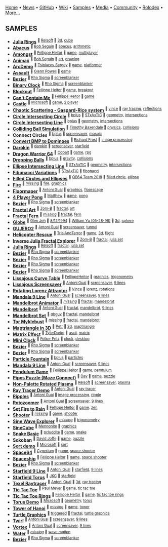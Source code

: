 [Home](https://qb64.com) • [News](news.md) • [GitHub](github.md) • [Wiki](wiki.md) • [Samples](samples.md) • [Media](media.md) • [Community](community.md) • [Rolodex](rolodex.md) • [More...](more.md)

## SAMPLES

- **[Julia Rings](samples/3D-Cube/index.md)** <sup>🐝 [Relsoft](samples/relsoft.md) 🔗 [3d](samples/3d.md), [cube](samples/cube.md)</sup>
- **[Abacus](samples/Abacus/index.md)** <sup>🐝 [Bob Seguin](samples/bob-seguin.md) 🔗 [abacus](samples/abacus.md), [arithmetic](samples/arithmetic.md)</sup>
- **[Amongst](samples/Amongst/index.md)** <sup>🐝 [Fellippe Heitor](samples/fellippe-heitor.md) 🔗 [game](samples/game.md), [multiplayer](samples/multiplayer.md)</sup>
- **[Animax](samples/Animax/index.md)** <sup>🐝 [Bob Seguin](samples/bob-seguin.md) 🔗 [art](samples/art.md), [drawing](samples/drawing.md)</sup>
- **[ArcDemo](samples/Arc-Demo/index.md)** <sup>🐝 [Tsiplacov Sergey](samples/tsiplacov-sergey.md) 🔗 [game](samples/game.md), [platformer](samples/platformer.md)</sup>
- **[Assault](samples/Assault/index.md)** <sup>🐝 [Glenn Powell](samples/glenn-powell.md) 🔗 [game](samples/game.md)</sup>
- **[Bezier](samples/Bezier/index.md)** <sup>🐝 [Rho Sigma](samples/rho-sigma.md) 🔗 [screenblanker](samples/screenblanker.md)</sup>
- **[Binary Clock](samples/Binary-Clock/index.md)** <sup>🐝 [Rho Sigma](samples/rho-sigma.md) 🔗 [screenblanker](samples/screenblanker.md)</sup>
- **[Blockout](samples/Blockout/index.md)** <sup>🐝 [Fellippe Heitor](samples/fellippe-heitor.md) 🔗 [game](samples/game.md), [breakout](samples/breakout.md)</sup>
- **[Can't Contain Me](samples/Cant-Contain-Me/index.md)** <sup>🐝 [Fellippe Heitor](samples/fellippe-heitor.md) 🔗 [game](samples/game.md)</sup>
- **[Castle](samples/Castle/index.md)** <sup>🐝 [Microsoft](samples/microsoft.md) 🔗 [game](samples/game.md), [2 player](samples/2-player.md)</sup>
- **[Chaotic Scattering - Gaspard-Rice system](samples/Chaotic-Scattering/index.md)** <sup>🐝 [vince](samples/vince.md) 🔗 [ray tracing](samples/ray-tracing.md), [reflections](samples/reflections.md)</sup>
- **[Circle Intersecting Circle](samples/Circle-Intersecting-Circle/index.md)** <sup>🐝 [bplus](samples/bplus.md) 🐝 [STxAxTIC](samples/stxaxtic.md) 🔗 [geometry](samples/geometry.md), [intersections](samples/intersections.md)</sup>
- **[Circle Intersecting Line](samples/Circle-Intersecting-Line/index.md)** <sup>🐝 [bplus](samples/bplus.md) 🔗 [geometry](samples/geometry.md), [intersections](samples/intersections.md)</sup>
- **[Colliding Ball Simulation](samples/Colliding-Ball-Simulation/index.md)** <sup>🐝 [Timothy Baxendale](samples/timothy-baxendale.md) 🔗 [physics](samples/physics.md), [collisions](samples/collisions.md)</sup>
- **[Connect Circles](samples/Connect-Circles/index.md)** <sup>🐝 [bplus](samples/bplus.md) 🔗 [screensaver](samples/screensaver.md), [mosaic](samples/mosaic.md)</sup>
- **[Convert BMP to Dominoes](samples/Convert-BMP-to-Dominoes/index.md)** <sup>🐝 [Richard Frost](samples/richard-frost.md) 🔗 [image processing](samples/image-processing.md)</sup>
- **[Darokin](samples/Darokin/index.md)** <sup>🐝 [darokin](samples/darokin.md) 🔗 [screensaver](samples/screensaver.md), [starfield](samples/starfield.md)</sup>
- **[Dragon Warrior 64](samples/Dragon-Warrior/index.md)** <sup>🐝 [Cobalt](samples/cobalt.md) 🔗 [game](samples/game.md), [rpg](samples/rpg.md)</sup>
- **[Dropping Balls](samples/Dropping-Balls/index.md)** <sup>🐝 [bplus](samples/bplus.md) 🔗 [gravity](samples/gravity.md), [collisions](samples/collisions.md)</sup>
- **[Ellipse Intersecting Line](samples/Ellipse-Intersecting-Line/index.md)** <sup>🐝 [STxAxTIC](samples/stxaxtic.md) 🔗 [geometry](samples/geometry.md), [intersections](samples/intersections.md)</sup>
- **[Fibonacci Variations](samples/Fibonacci-Variations/index.md)** <sup>🐝 [STxAxTIC](samples/stxaxtic.md) 🔗 [fibonacci](samples/fibonacci.md)</sup>
- **[Filled Circles and Ellipses](samples/Filled-Circles-and-Ellipses/index.md)** <sup>🐝 [QB64 Team 2018](samples/qb64-team-2018.md) 🔗 [filled circle](samples/filled-circle.md), [ellipse](samples/ellipse.md)</sup>
- **[Fire](samples/Fire/index.md)** <sup>🐝 [*missing*](samples/author-missing.md) 🔗 [fire](samples/fire.md), [graphics](samples/graphics.md)</sup>
- **[Floormaper](samples/Floormaper/index.md)** <sup>🐝 [Antoni Gual](samples/antoni-gual.md) 🔗 [graphics](samples/graphics.md), [floorscape](samples/floorscape.md)</sup>
- **[4 Player Pong](samples/Four-Player-Pong/index.md)** <sup>🐝 [Matthew](samples/matthew.md) 🔗 [game](samples/game.md), [pong](samples/pong.md)</sup>
- **[Bezier](samples/Fractal/index.md)** <sup>🐝 [Rho Sigma](samples/rho-sigma.md) 🔗 [screenblanker](samples/screenblanker.md)</sup>
- **[Fractal Art](samples/Fractal-Art/index.md)** <sup>🐝 [Zom-B](samples/zom-b.md) 🔗 [fractal](samples/fractal.md), [art](samples/art.md)</sup>
- **[Fractal Fern](samples/Fractal-Fern/index.md)** <sup>🐝 [*missing*](samples/author-missing.md) 🔗 [fractal](samples/fractal.md), [fern](samples/fern.md)</sup>
- **[Globe](samples/Globe/index.md)** <sup>🐝 [Glen Jeh](samples/glen-jeh.md) 🐝 [8/12/1994](samples/8/12/1994.md) 🐝 [William Yu (05-28-96)](samples/william-yu-(05-28-96).md) 🔗 [3d](samples/3d.md), [sphere](samples/sphere.md)</sup>
- **[GUJERO2](samples/Gujero2/index.md)** <sup>🐝 [Antoni Gual](samples/antoni-gual.md) 🔗 [screensaver](samples/screensaver.md), [tunnel](samples/tunnel.md)</sup>
- **[Helicopter Rescue](samples/Helicopter-Rescue/index.md)** <sup>🐝 [TrialAndTerror](samples/trialandterror.md) 🔗 [game](samples/game.md), [3d](samples/3d.md), [flight](samples/flight.md)</sup>
- **[Inverse Julia Fractal Explorer](samples/Inverse-Julia-Fractal-Explorer/index.md)** <sup>🐝 [Zom-B](samples/zom-b.md) 🔗 [fractal](samples/fractal.md), [julia set](samples/julia-set.md)</sup>
- **[Julia Rings](samples/Julia-Rings/index.md)** <sup>🐝 [Relsoft](samples/relsoft.md) 🔗 [fractal](samples/fractal.md), [julia set](samples/julia-set.md)</sup>
- **[Bezier](samples/Kaleidoscope/index.md)** <sup>🐝 [Rho Sigma](samples/rho-sigma.md) 🔗 [screenblanker](samples/screenblanker.md)</sup>
- **[Bezier](samples/Kaleidoscope-Mill/index.md)** <sup>🐝 [Rho Sigma](samples/rho-sigma.md) 🔗 [screenblanker](samples/screenblanker.md)</sup>
- **[Bezier](samples/Lightning-One/index.md)** <sup>🐝 [Rho Sigma](samples/rho-sigma.md) 🔗 [screenblanker](samples/screenblanker.md)</sup>
- **[Bezier](samples/Lightning-Two/index.md)** <sup>🐝 [Rho Sigma](samples/rho-sigma.md) 🔗 [screenblanker](samples/screenblanker.md)</sup>
- **[Lissajous Curve Table](samples/Lissajous-Curve-Table/index.md)** <sup>🐝 [FellippeHeitor](samples/fellippeheitor.md) 🔗 [graphics](samples/graphics.md), [trigonometry](samples/trigonometry.md)</sup>
- **[Lissajous Screensaver](samples/Lissajous-Screensaver/index.md)** <sup>🐝 [Antoni Gual](samples/antoni-gual.md) 🔗 [screensaver](samples/screensaver.md), [9 lines](samples/9-lines.md)</sup>
- **[Rotating Lorenz Attractor](samples/Lorenz-Attractor/index.md)** <sup>🐝 [Vince](samples/vince.md) 🔗 [lorenz](samples/lorenz.md), [rotations](samples/rotations.md)</sup>
- **[Mandala 9 Line](samples/Manadla/index.md)** <sup>🐝 [Antoni Gual](samples/antoni-gual.md) 🔗 [screensaver](samples/screensaver.md), [9 lines](samples/9-lines.md)</sup>
- **[Mandelbrot Animator](samples/Mandelbrot-Animator/index.md)** <sup>🐝 [*missing*](samples/author-missing.md) 🔗 [fractal](samples/fractal.md), [mandelbrot](samples/mandelbrot.md)</sup>
- **[Mandelbrot](samples/Mandelbrot-Set-2003/index.md)** <sup>🐝 [Antoni Gual](samples/antoni-gual.md) 🔗 [fractal](samples/fractal.md), [mandelbrot](samples/mandelbrot.md), [9 lines](samples/9-lines.md)</sup>
- **[Mandelbrot Set](samples/Mandelbrot-Set-2008/index.md)** <sup>🐝 [qbguy](samples/qbguy.md) 🔗 [fractal](samples/fractal.md), [mandelbrot](samples/mandelbrot.md)</sup>
- **[Tor Myklebust](samples/Mandelbrot-Zoomer/index.md)** <sup>🐝 [*missing*](samples/author-missing.md) 🔗 [fractal](samples/fractal.md), [mandelbrot](samples/mandelbrot.md)</sup>
- **[Maptriangle in 3D](samples/Maptriangle-in-3D/index.md)** <sup>🐝 [Petr](samples/petr.md) 🔗 [3d](samples/3d.md), [maptriangle](samples/maptriangle.md)</sup>
- **[Matrix Effect](samples/Matrix-Effect/index.md)** <sup>🐝 [TylerDarko](samples/tylerdarko.md) 🔗 [ascii](samples/ascii.md), [matrix](samples/matrix.md)</sup>
- **[Mini Clock](samples/Mini-Clock/index.md)** <sup>🐝 [Folker Fritz](samples/folker-fritz.md) 🔗 [clock](samples/clock.md), [desktop](samples/desktop.md)</sup>
- **[Bezier](samples/Multi-Mill/index.md)** <sup>🐝 [Rho Sigma](samples/rho-sigma.md) 🔗 [screenblanker](samples/screenblanker.md)</sup>
- **[Bezier](samples/Mystify/index.md)** <sup>🐝 [Rho Sigma](samples/rho-sigma.md) 🔗 [screenblanker](samples/screenblanker.md)</sup>
- **[Particle Fountain](samples/Particle-Fountain/index.md)** <sup>🐝 [bplus](samples/bplus.md) 🔗 [particles](samples/particles.md)</sup>
- **[Mandala 9 Line](samples/Pattern/index.md)** <sup>🐝 [Antoni Gual](samples/antoni-gual.md) 🔗 [screensaver](samples/screensaver.md), [9 lines](samples/9-lines.md)</sup>
- **[Pendulum Game](samples/Pendulum-Game/index.md)** <sup>🐝 [Fellippe Heitor](samples/fellippe-heitor.md) 🔗 [game](samples/game.md), [pendulum](samples/pendulum.md)</sup>
- **[Pipes Puzzle (Maze Connect)](samples/Pipes-Puzzle/index.md)** <sup>🐝 [Dav](samples/dav.md) 🔗 [game](samples/game.md), [puzzle](samples/puzzle.md)</sup>
- **[Non-Palette Rotated Plasma](samples/Plasma-Non-Pal/index.md)** <sup>🐝 [Relsoft](samples/relsoft.md) 🔗 [screensaver](samples/screensaver.md), [plasma](samples/plasma.md)</sup>
- **[Ray Tracer Demo](samples/Ray-Tracer-Demo/index.md)** <sup>🐝 [Antoni Gual](samples/antoni-gual.md) 🔗 [ray tracer](samples/ray-tracer.md)</sup>
- **[Ripples](samples/Ripples/index.md)** <sup>🐝 [Antoni Gual](samples/antoni-gual.md) 🔗 [image processing](samples/image-processing.md), [ripple](samples/ripple.md)</sup>
- **[Rotozoomer](samples/Rotozoomer/index.md)** <sup>🐝 [Antoni Gual](samples/antoni-gual.md) 🔗 [screensaver](samples/screensaver.md), [9 lines](samples/9-lines.md)</sup>
- **[Set Fire to Rain](samples/Set-Fire-to-Rain/index.md)** <sup>🐝 [Fellippe Heitor](samples/fellippe-heitor.md) 🔗 [game](samples/game.md), [zen](samples/zen.md)</sup>
- **[Shooter](samples/Shooter/index.md)** <sup>🐝 [*missing*](samples/author-missing.md) 🔗 [game](samples/game.md), [shooter](samples/shooter.md)</sup>
- **[Sine Wave Explorer](samples/Sine-Wave-Explorer/index.md)** <sup>🐝 [*missing*](samples/author-missing.md) 🔗 [trigonometry](samples/trigonometry.md)</sup>
- **[SineCube](samples/SineCube/index.md)** <sup>🐝 [Mennonite](samples/mennonite.md) 🔗 [graphics](samples/graphics.md)</sup>
- **[Snake Basic](samples/Snake-Basic/index.md)** <sup>🐝 [pcluddite](samples/pcluddite.md) 🔗 [game](samples/game.md), [snake](samples/snake.md)</sup>
- **[Sokoban](samples/Sokoban/index.md)** <sup>🐝 [David Joffe](samples/david-joffe.md) 🔗 [game](samples/game.md), [puzzle](samples/puzzle.md)</sup>
- **[Sort demo](samples/Sort-Demo/index.md)** <sup>🐝 [Microsoft](samples/microsoft.md) 🔗 [sort](samples/sort.md)</sup>
- **[Space64](samples/Space64/index.md)** <sup>🐝 [Cyperium](samples/cyperium.md) 🔗 [game](samples/game.md), [space shooter](samples/space-shooter.md)</sup>
- **[Spaceship](samples/Spaceship/index.md)** <sup>🐝 [Fellippe Heitor](samples/fellippe-heitor.md) 🔗 [game](samples/game.md), [space shooter](samples/space-shooter.md)</sup>
- **[Bezier](samples/Splines/index.md)** <sup>🐝 [Rho Sigma](samples/rho-sigma.md) 🔗 [screenblanker](samples/screenblanker.md)</sup>
- **[Starfield 9 Line](samples/Starfield/index.md)** <sup>🐝 [Antoni Gual](samples/antoni-gual.md) 🔗 [starfield](samples/starfield.md), [9 lines](samples/9-lines.md)</sup>
- **[Starfield Torus](samples/Starfield-Torus/index.md)** <sup>🐝 [JKC](samples/jkc.md) 🔗 [starfield](samples/starfield.md)</sup>
- **[Texel Raytracer](samples/Texel-Raytracer/index.md)** <sup>🐝 [Antoni Gual](samples/antoni-gual.md) 🔗 [3d](samples/3d.md), [ray tracing](samples/ray-tracing.md)</sup>
- **[Tic Tac Toe](samples/Tic-Tac-Toe/index.md)** <sup>🐝 [Paul Meyer](samples/paul-meyer.md) 🔗 [game](samples/game.md), [tic tac toe](samples/tic-tac-toe.md)</sup>
- **[Tic Tac Toe Rings](samples/Tic-Tac-Toe-Rings/index.md)** <sup>🐝 [Fellippe Heitor](samples/fellippe-heitor.md) 🔗 [game](samples/game.md), [tic tac toe rings](samples/tic-tac-toe-rings.md)</sup>
- **[Torus Demo](samples/Torus-Demo/index.md)** <sup>🐝 [Microsoft](samples/microsoft.md) 🔗 [geometry](samples/geometry.md), [torus](samples/torus.md)</sup>
- **[Tower of Hanoi](samples/Tower-of-Hanoi/index.md)** <sup>🐝 [*missing*](samples/author-missing.md) 🔗 [game](samples/game.md), [tower](samples/tower.md)</sup>
- **[Turtle Graphics](samples/Turtle-Graphics/index.md)** <sup>🐝 [triggered](samples/triggered.md) 🔗 [fractal](samples/fractal.md), [turtle graphics](samples/turtle-graphics.md)</sup>
- **[Twirl](samples/Twirl/index.md)** <sup>🐝 [Antoni Gual](samples/antoni-gual.md) 🔗 [screensaver](samples/screensaver.md), [9 lines](samples/9-lines.md)</sup>
- **[Vortex](samples/Vortex/index.md)** <sup>🐝 [Antoni Gual](samples/antoni-gual.md) 🔗 [screensaver](samples/screensaver.md), [9 lines](samples/9-lines.md)</sup>
- **[Water](samples/Water/index.md)** <sup>🐝 [*missing*](samples/author-missing.md) 🔗 [wave motion](samples/wave-motion.md)</sup>
- **[Bezier](samples/Worms/index.md)** <sup>🐝 [Rho Sigma](samples/rho-sigma.md) 🔗 [screenblanker](samples/screenblanker.md)</sup>

